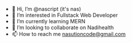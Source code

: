 - 👋 Hi, I’m @nascript (it's nas)
- 👀 I’m interested in Fullstack Web Developer
- 🌱 I’m currently learning MERN
- 💞️ I’m looking to collaborate on Nadihealth
- 📫 How to reach me nasutioncode@gmail.com

<!---
nascript/nascript is a ✨ special ✨ repository because its `README.md` (this file) appears on your GitHub profile.
You can click the Preview link to take a look at your changes.
--->
